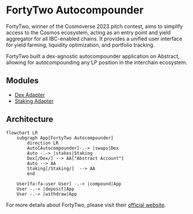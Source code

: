 # FortyTwo Autocompounder

FortyTwo, winner of the Cosmoverse 2023 pitch contest, aims to simplify access to the Cosmos ecosystem, acting as an
entry point and yield aggregator for all IBC-enabled chains. It provides a unified user interface for yield farming, liquidity optimization, and portfolio tracking.

FortyTwo built a dex-agnostic autocompounder application on Abstract, allowing for autocompounding any LP position in the interchain ecosystem.


## Modules

- [Dex Adapter](../modules/dex.md)
- [Staking Adapter](../modules/cw-staking.md)


## Architecture


```mermaid
flowchart LR
	subgraph App[FortyTwo Autocompounder]
		direction LR
		Auto[Autocompounder]-.-> |swaps|Dex
		Auto -.-> |stakes|Staking
		Dex[/Dex/] --> AA["Abstract Account"]
		Auto --> AA
		Staking[/Staking/]  --> AA
		end

	User[fa:fa-user User] -.-> |compound|App
	User -.-> |deposit|App
	User -.-> |withdraw|App
```


For more details about FortyTwo, please visit their <a href="https://www.fortytwo.money/" target="_blank">official
website</a>.
